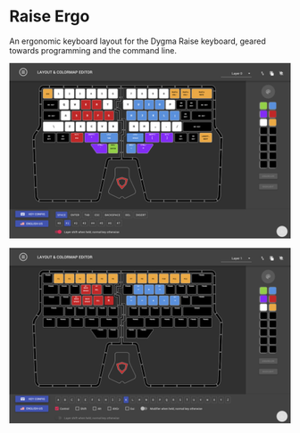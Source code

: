 # Raise Ergo
An ergonomic keyboard layout for the Dygma Raise keyboard, geared towards programming and the
command line.

![layer 0](layer0.png)

![layer 1](layer1.png)

